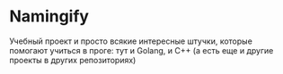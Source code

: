 # Namingify

Учебный проект и просто всякие интересные штучки, которые помогают учиться в проге: тут и Golang, и C++ (а есть еще и другие проекты в других репозиториях)